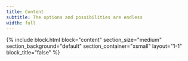 ```yaml
---
title: Content
subtitle: The options and possibilities are endless
width: full
---
```


{% include block.html 
  block="content" 
  section_size="medium"
  section_background="default"
  section_container="xsmall"
  layout="1-1"
  block_title="false"
%}